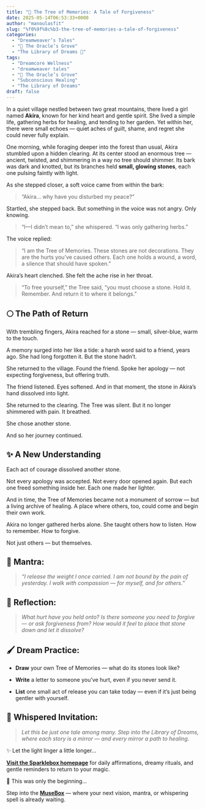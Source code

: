 ```yaml
---
title: "🌳 The Tree of Memories: A Tale of Forgiveness"
date: 2025-05-14T06:53:33+0000
author: "manoulasfit"
slug: "%f0%9f%8c%b3-the-tree-of-memories-a-tale-of-forgiveness"
categories:
  - "Dreamweaver’s Tales"
  - "🔮 The Oracle’s Grove"
  - "The Library of Dreams 📜"
tags:
  - "Dreamcore Wellness"
  - "dreamweaver tales"
  - "🔮 The Oracle’s Grove"
  - "Subconscious Healing"
  - "The Library of Dreams"
draft: false
---
```

In a quiet village nestled between two great mountains, there lived a girl named **Akira**, known for her kind heart and gentle spirit. She lived a simple life, gathering herbs for healing, and tending to her garden. Yet within her, there were small echoes — quiet aches of guilt, shame, and regret she could never fully explain.

One morning, while foraging deeper into the forest than usual, Akira stumbled upon a hidden clearing. At its center stood an enormous tree — ancient, twisted, and shimmering in a way no tree should shimmer. Its bark was dark and knotted, but its branches held **small, glowing stones**, each one pulsing faintly with light.

As she stepped closer, a soft voice came from within the bark:

> “Akira… why have you disturbed my peace?”

Startled, she stepped back. But something in the voice was not angry. Only knowing.

> “I—I didn’t mean to,” she whispered. “I was only gathering herbs.”

The voice replied:

> “I am the Tree of Memories. These stones are not decorations. They are the hurts you’ve caused others. Each one holds a wound, a word, a silence that should have spoken.”

Akira’s heart clenched. She felt the ache rise in her throat.

> “To free yourself,” the Tree said, “you must choose a stone. Hold it. Remember. And return it to where it belongs.”

## 🌕 The Path of Return

With trembling fingers, Akira reached for a stone — small, silver-blue, warm to the touch.

A memory surged into her like a tide: a harsh word said to a friend, years ago. She had long forgotten it. But the stone hadn’t.

She returned to the village. Found the friend. Spoke her apology — not expecting forgiveness, but offering truth.

The friend listened. Eyes softened. And in that moment, the stone in Akira’s hand dissolved into light.

She returned to the clearing. The Tree was silent. But it no longer shimmered with pain. It breathed.

She chose another stone.

And so her journey continued.

## ✨ A New Understanding

Each act of courage dissolved another stone.

Not every apology was accepted. Not every door opened again. But each one freed something inside her. Each one made her lighter.

And in time, the Tree of Memories became not a monument of sorrow — but a living archive of healing. A place where others, too, could come and begin their own work.

Akira no longer gathered herbs alone. She taught others how to listen. How to remember. How to forgive.

Not just others — but themselves.

## 🌸 Mantra:

> *“I release the weight I once carried. I am not bound by the pain of yesterday. I walk with compassion — for myself, and for others.”*

## 🔮 Reflection:

> *What hurt have you held onto?*
*Is there someone you need to forgive — or ask forgiveness from?*
*How would it feel to place that stone down and let it dissolve?*

## 🖌️ Dream Practice:

- **Draw** your own Tree of Memories — what do its stones look like?

- **Write** a letter to someone you’ve hurt, even if you never send it.

- **List** one small act of release you can take today — even if it’s just being gentler with yourself.

## 🌌 Whispered Invitation:

> *Let this be just one tale among many. Step into the Library of Dreams, where each story is a mirror — and every mirror a path to healing.*

✨ Let the light linger a little longer...

[**Visit the Sparklebox homepage**](https://sparklebox.blog) for daily affirmations, dreamy rituals, and gentle reminders to return to your magic.

💭 This was only the beginning...

Step into the [**MuseBox**](https://sparklebox.blog/tag/musebox) — where your next vision, mantra, or whispering spell is already waiting.